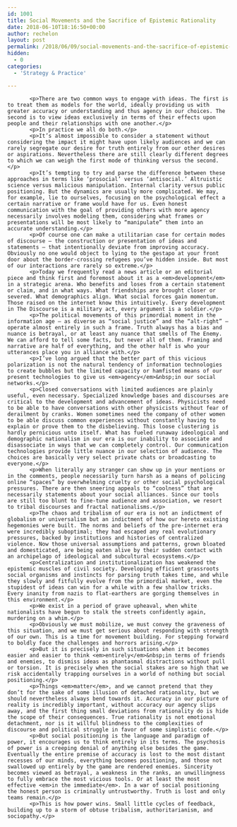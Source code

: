 ```yaml
---
id: 1001 
title: Social Movements and the Sacrifice of Epistemic Rationality 
date: 2018-06-10T18:16:50+00:00
author: rechelon
layout: post
permalink: /2018/06/09/social-movements-and-the-sacrifice-of-epistemic-rationality
hidden:
  - 0
categories:
  - 'Strategy & Practice'

---
```



           <p>There are two common ways to engage with ideas. The first is to treat them as models for the world, ideally providing us with greater accuracy or understanding and thus agency in our choices. The second is to view ideas exclusively in terms of their effects upon people and their relationships with one another.</p>
           <p>In practice we all do both.</p>
           <p>It’s almost impossible to consider a statement without considering the impact it might have upon likely audiences and we can rarely segregate our desire for truth entirely from our other desires or aspirations. Nevertheless there are still clearly different degrees to which we can weigh the first mode of thinking versus the second.</p>
           <p>It’s tempting to try and parse the difference between these approaches in terms like ‘prosocial’ versus ‘antisocial.’ Altruistic science versus malicious manipulation. Internal clarity versus public positioning. But the dynamics are usually more complicated. We may, for example, lie to ourselves, focusing on the psychological effect a certain narrative or frame would have for us. Even honest communication with the goal of providing others with more agency necessarily involves modeling them, considering what frames or presentations will be most likely to “manipulate” them into an accurate understanding.</p>
           <p>Of course one can make a utilitarian case for certain modes of discourse — the construction or presentation of ideas and statements — that intentionally deviate from improving accuracy. Obviously no one would object to lying to the gestapo at your front door about the border-crossing refugees you’ve hidden inside. But most of our interactions are rarely so extreme.</p>
           <p>Today we frequently read a news article or an editorial piece and think first and foremost about it as a <em>development</em> in a strategic arena. Who benefits and loses from a certain statement or claim, and in what ways. What friendships are brought closer or severed. What demographics align. What social forces gain momentum. Those raised on the internet know this intuitively. Every development in The Discourse is a military act, every argument is a soldier.</p>
           <p>The political movements of this primordial moment in the information age — as diverse as “social justice” and the “alt-right” — operate almost entirely in such a frame. Truth always has a bias and nuance is betrayal, or at least any nuance that smells of The Enemy. We can afford to tell some facts, but never all of them. Framing and narrative are half of everything, and the other half is who your utterances place you in alliance with.</p>
           <p>I’ve long argued that the better part of this vicious polarization is not the natural tendency of information technologies to create bubbles but the limited capacity or hamfisted means of our present technologies to give us <em>agency</em>&nbsp;in our social networks.</p>
           <p>Closed conversations with limited audiences are plainly useful, even necessary. Specialized knowledge bases and discourses are critical to the development and advancement of ideas. Physicists need to be able to have conversations with other physicists without fear of derailment by cranks. Women sometimes need the company of other women to be able discuss common experiences without constantly having to explain or prove them to the disbelieving. This loose clustering is hardly pernicious unto itself. What has fueled runaway ideological and demographic nationalism in our era is our inability to associate and disassociate in ways that we can completely control. Our communication technologies provide little nuance in our selection of audience. The choices are basically very select private chats or broadcasting to everyone.</p>
           <p>When literally any stranger can show up in your mentions or in the comments, people necessarily turn harsh as a means of policing online “spaces” by overwhelming cruelty or other social psychological pressures. There are then sneering appeals to “coolness” that are necessarily statements about your social alliances. Since our tools are still too blunt to fine-tune audience and association, we resort to tribal discourses and fractal nationalisms.</p>
           <p>The chaos and tribalism of our era is not an indictment of globalism or universalism but an indictment of how our hereto existing hegemonies were built. The norms and beliefs of the pre-internet era were incredibly suboptimal; they had escaped any real evolutionary pressures, backed by institutions and histories of centralized violence. Now those universal assumptions and patterns, grown bloated and domesticated, are being eaten alive by their sudden contact with an archipelago of ideological and subcultural ecosystems.</p>
           <p>Centralization and institutionalization has weakened the epistemic muscles of civil society. Developing efficient grassroots social organisms and instincts for parsing truth takes time, and while they slowly and fitfully evolve from the primordial market, even the stupidest of ideas can win for a while with a few shallow tricks. Every inanity from nazis to flat-earthers are gorging themselves in this environment.</p>
           <p>We exist in a period of grave upheaval, when white nationalists have begun to stalk the streets confidently again, murdering on a whim.</p>
           <p>Obviously we must mobilize, we must convey the graveness of this situation, and we must get serious about responding with strength of our own. This is a time for movement building. For stepping forward to boldly face the challenges and horrors arising.</p>
           <p>But it is precisely in such situations when it becomes easier and easier to think <em>entirely</em>&nbsp;in terms of friends and enemies, to dismiss ideas as phantasmal distractions without pull or torsion. It is precisely when the social stakes are so high that we risk accidentally trapping ourselves in a world of nothing but social positioning.</p>
           <p>Things <em>matter</em>, and we cannot pretend that they don’t for the sake of some illusion of detached rationality, but we should nevertheless always bend towards it. Accuracy in our picture of reality is incredibly important, without accuracy our agency slips away, and the first thing small deviations from rationality do is hide the scope of their consequences. True rationality is not emotional detachment, nor is it willful blindness to the complexities of discourse and political struggle in favor of some simplistic code.</p>
           <p>But social positioning is the language and paradigm of power, it encourages us to think entirely in its terms. The psychosis of power is a creeping denial of anything else besides the game. Eventually the entire premise of accuracy is lost to the most distant recesses of our minds, everything becomes positioning, and those not swallowed up entirely by the game are rendered enemies. Sincerity becomes viewed as betrayal, a weakness in the ranks, an unwillingness to fully embrace the most vicious tools. Or at least the most effective <em>in the immediate</em>. In a war of social positioning the honest person is criminally untrustworthy. Truth is lost and only teams remain.</p>
           <p>This is how power wins. Small little cycles of feedback, building up to a storm of obtuse tribalism, authoritarianism, and sociopathy.</p>
                    
